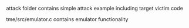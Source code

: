 attack folder contains simple attack example including target victim code

tme/src/emulator.c contains emulator functionality

